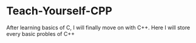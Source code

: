 # Teach-Yourself-CPP
After learning basics of C, I will finally move on with C++.
Here I will store every basic probles of C++
